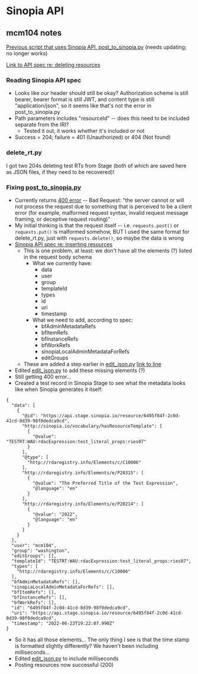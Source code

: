 # Sinopia API

## mcm104 notes

[Previous script that uses Sinopia API, post_to_sinopia.py](https://github.com/uwlib-cams/rml/blob/master/rda-to-bf-conversion-for-sinopia/scripts/post_to_sinopia.py) (needs updating; no longer works)

[Link to API spec re: deleting resources](https://ld4p.github.io/sinopia_api/#tag/resources/paths/~1resource~1%7BresourceId%7D/delete)

### Reading Sinopia API spec

- Looks like our header should still be okay? Authorization scheme is still bearer, bearer format is still JWT, and content type is still "application/json", so it seems like that's not the error in post_to_sinopia.py
- Path parameters includes "resourceId" -- does this need to be included separate from the IRI?
  - Tested it out, it works whether it's included or not
- Success = 204; failure = 401 (Unauthorized) or 404 (Not found)

### delete_rt.py

I got two 204s deleting test RTs from Stage (both of which are saved here as JSON files, if they need to be recovered)!

### Fixing [post_to_sinopia.py](https://github.com/uwlib-cams/rml/blob/master/rda-to-bf-conversion-for-sinopia/scripts/post_to_sinopia.py)

- Currently returns [400 error](https://developer.mozilla.org/en-US/docs/Web/HTTP/Status/400) -- Bad Request: "the server cannot or will not process the request due to something that is perceived to be a client error (for example, malformed request syntax, invalid request message framing, or deceptive request routing)"
- My initial thinking is that the request itself -- i.e. `requests.post()` or `requests.put()` is malformed somehow, BUT I used the same format for delete_rt.py, just with `requests.delete()`, so maybe the data is wrong
- [Sinopia API spec re: inserting resources](https://ld4p.github.io/sinopia_api/#tag/resources/paths/~1resource~1{resourceId}/post)
   - This is one problem, at least: we don't have all the elements (?) listed in the request body schema
     - What we currently have:
       - data
       - user
       - group
       - templateId
       - types
       - id
       - uri
       - timestamp
     - What we need to add, according to spec:
       - bfAdminMetadataRefs
       - bfItemRefs
       - bfInstanceRefs
       - bfWorkRefs
       - sinopiaLocalAdminMetadataForRefs
       - editGroups
   - These are added a step earlier in [edit_json.py](https://github.com/uwlib-cams/rml/blob/master/rda-to-bf-conversion-for-sinopia/scripts/edit_json.py) [link to line](https://github.com/uwlib-cams/rml/blob/5dfcbb39ea95995f306f3c9399531a64de676181/rda-to-bf-conversion-for-sinopia/scripts/edit_json.py#L69)
 - Edited [edit_json.py](https://github.com/uwlib-cams/rml/blob/master/rda-to-bf-conversion-for-sinopia/scripts/edit_json.py) to add these missing elements (?)
 - Still getting 400 error...
 - Created a test record in Sinopia Stage to see what the metadata looks like when Sinopia generates it itself:
```
{
  "data": [
    {
      "@id": "https://api.stage.sinopia.io/resource/6495f84f-2c0d-41cd-8d39-98f0dedca9cd",
      "http://sinopia.io/vocabulary/hasResourceTemplate": [
        {
          "@value": "TESTRT:WAU:rdacExpression:test_literal_props:ries07"
        }
      ],
      "@type": [
        "http://rdaregistry.info/Elements/c/C10006"
      ],
      "http://rdaregistry.info/Elements/e/P20315": [
        {
          "@value": "The Preferred Title of the Test Expression",
          "@language": "en"
        }
      ],
      "http://rdaregistry.info/Elements/e/P20214": [
        {
          "@value": "2022",
          "@language": "en"
        }
      ]
    }
  ],
  "user": "mcm104",
  "group": "washington",
  "editGroups": [],
  "templateId": "TESTRT:WAU:rdacExpression:test_literal_props:ries07",
  "types": [
    "http://rdaregistry.info/Elements/c/C10006"
  ],
  "bfAdminMetadataRefs": [],
  "sinopiaLocalAdminMetadataForRefs": [],
  "bfItemRefs": [],
  "bfInstanceRefs": [],
  "bfWorkRefs": [],
  "id": "6495f84f-2c0d-41cd-8d39-98f0dedca9cd",
  "uri": "https://api.stage.sinopia.io/resource/6495f84f-2c0d-41cd-8d39-98f0dedca9cd",
  "timestamp": "2022-06-23T19:22:07.990Z"
}
```
 - So it has all those elements... The only thing I see is that the time stamp is formatted slightly differently? We haven't been including milliseconds...
 - Edited [edit_json.py](https://github.com/uwlib-cams/rml/blob/master/rda-to-bf-conversion-for-sinopia/scripts/edit_json.py) to include milliseconds
 - Posting resources now successful (200)
    